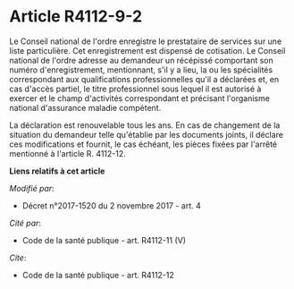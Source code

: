 # Article R4112-9-2

Le Conseil national de l'ordre enregistre le prestataire de services sur une liste particulière. Cet enregistrement est
dispensé de cotisation. Le Conseil national de l'ordre adresse au demandeur un récépissé comportant son numéro
d'enregistrement, mentionnant, s'il y a lieu, la ou les spécialités correspondant aux qualifications professionnelles
qu'il a déclarées et, en cas d'accès partiel, le titre professionnel sous lequel il est autorisé à exercer et le champ
d'activités correspondant et précisant l'organisme national d'assurance maladie compétent. 

La déclaration est renouvelable tous les ans. En cas de changement de la situation du demandeur telle qu'établie par les
documents joints, il déclare ces modifications et fournit, le cas échéant, les pièces fixées par l'arrêté mentionné à
l'article R. 4112-12.

**Liens relatifs à cet article**

_Modifié par_:

  - Décret n°2017-1520 du 2 novembre 2017 - art. 4

_Cité par_:

  - Code de la santé publique - art. R4112-11 (V)

_Cite_:

  - Code de la santé publique - art. R4112-12
